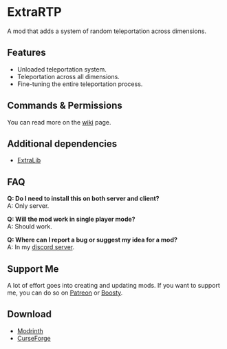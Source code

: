 # ExtraRTP
A mod that adds a system of random teleportation across dimensions.

## Features
* Unloaded teleportation system.
* Teleportation across all dimensions.
* Fine-tuning the entire teleportation process.

## Commands & Permissions
You can read more on the [wiki](https://github.com/VecooDEV/ExtraRTP/wiki/Commands-&-Permissions) page.

## Additional dependencies
* [ExtraLib](https://modrinth.com/mod/extralib)

## FAQ
**Q: Do I need to install this on both server and client?**  
A: Only server.

**Q: Will the mod work in single player mode?**  
A: Should work.

**Q: Where can I report a bug or suggest my idea for a mod?**     
A: In my [discord server](https://discord.gg/VSGEVagRPq).

## Support Me
A lot of effort goes into creating and updating mods. If you want to support me, you can do so on [Patreon](https://www.patreon.com/Vecoo) or [Boosty](https://boosty.to/vecoo).

## Download
* [Modrinth](https://modrinth.com/mod/extrartp)
* [CurseForge](https://www.curseforge.com/minecraft/mc-mods/extrartp)